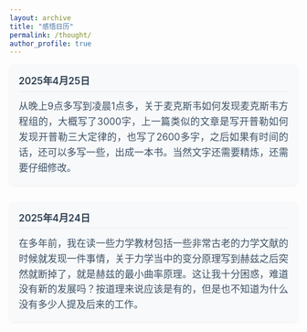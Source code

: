 ```yaml
---
layout: archive
title: "感悟日历"
permalink: /thought/
author_profile: true
---
```


<style>
  .thought-container {
    max-width: 800px;
    margin: 0 auto;
  }
  
  .thought-item {
    margin-bottom: 1.8rem;
    padding: 1rem;
    background-color: #f8f9fa;
    border-radius: 8px;
    box-shadow: 0 2px 5px rgba(0,0,0,0.05);
  }
  
  .thought-date {
    font-weight: 600;
    color: #2c3e50;
    display: block;
    margin-bottom: 0.8rem;
    font-size: 1.05rem;
    padding-bottom: 0.4rem;
    border-bottom: 1px solid #eaeaea;
  }
  
  .thought-content {
    text-align: justify;
    line-height: 1.6;
    font-size: 1.05rem;
    color: #3d5266;
  }
</style>

<div class="thought-container">
  <div class="thought-item">
    <span class="thought-date">2025年4月25日</span>
    <div class="thought-content">
      从晚上9点多写到凌晨1点多，关于麦克斯韦如何发现麦克斯韦方程组的，大概写了3000字，上一篇类似的文章是写开普勒如何发现开普勒三大定律的，也写了2600多字，之后如果有时间的话，还可以多写一些，出成一本书。当然文字还需要精炼，还需要仔细修改。
    </div>
  </div>
  
  <div class="thought-item">
    <span class="thought-date">2025年4月24日</span>
    <div class="thought-content">
      在多年前，我在读一些力学教材包括一些非常古老的力学文献的时候就发现一件事情，关于力学当中的变分原理写到赫兹之后突然就断掉了，就是赫兹的最小曲率原理。这让我十分困惑，难道没有新的发展吗？按道理来说应该是有的，但是也不知道为什么没有多少人提及后来的工作。
    </div>
  </div>
</div>
